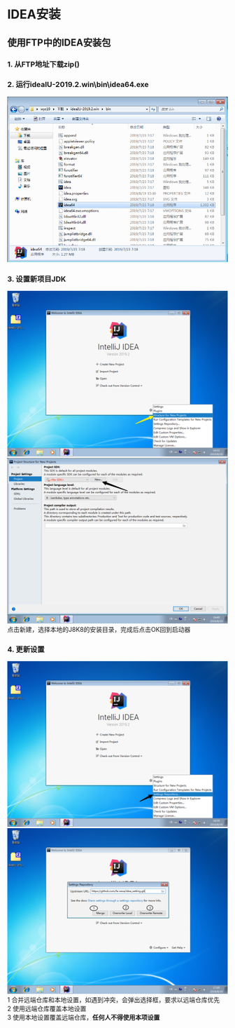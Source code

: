 # IDEA安装

## 使用FTP中的IDEA安装包

### 1. 从FTP地址下载zip()

### 2. 运行ideaIU-2019.2.win\bin\idea64.exe

   ![文件目录](assert/exeMain.jpg)

### 3. 设置新项目JDK

 ![菜单选择设置JDK](assert/2019-08-19-16-32-42.png)
 ![设置SDK](assert/2019-08-19-16-41-17.png)
 点击新建，选择本地的J8K8的安装目录，完成后点击OK回到启动器

### 4. 更新设置

 ![更新设置菜单](assert/2019-08-19-16-59-35.png)
 ![设置仓库选择项](assert/2019-08-19-17-01-44.png)
 1 合并远端仓库和本地设置，如遇到冲突，会弹出选择框，要求以远端仓库优先  
 2 使用远端仓库覆盖本地设置  
 3 使用本地设置覆盖远端仓库，**任何人不得使用本项设置**  
